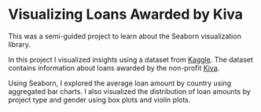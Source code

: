 # Visualizing Loans Awarded by Kiva

This was a semi-guided project to learn about the Seaborn visualization library.

In this project I visualized insights using a dataset from <a href = "https://www.kaggle.com/fkosmowski/kivadhsv1" target = "_blank">Kaggle</a>. The dataset contains information about loans awarded by the non-profit <a href = "https://www.kiva.org/" target = "_blank">Kiva</a>. 

Using Seaborn, I explored the average loan amount by country using aggregated bar charts. I also visualized the distribution of loan amounts by project type and gender using box plots and violin plots.
